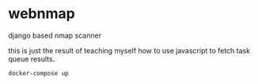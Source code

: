 # webnmap
django based nmap scanner

this is just the result of teaching myself how to use javascript to fetch task queue results.

```
docker-compose up
```
